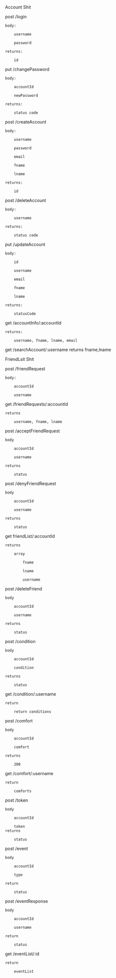 Account Shit

post /login

    body:

        username

        password

    returns:

        id

put /changePassword
    
    body:
    
        accountId
    
        newPassword
    
    returns:
    
        status code

post /createAccount
    
    body:
    
        username
    
        password
    
        email
    
        fname
    
        lname
    
    returns:
    
        id

post /deleteAccount
    
    body:
    
        username
    
    returns:
    
        status code

put /updateAccount
    
    body:
    
        id
    
        username
    
        email
    
        fname
    
        lname
    
    returns:
    
        statusCode

get /accountInfo/:accountId
    
    returns:
    
        username, fname, lname, email

get /searchAccount/:username
    returns
        fname,lname

FriendLsit Shit

post /friendRequest

    body:

        accountId

        username

get /friendRequests/:accountId

    returns
        
        username, fname, lname

post /acceptFriendRequest

    body

        accountId

        username

    returns

        status

post /denyFriendRequest

    body

        accountId

        username

    returns

        status

get friendList/:accountId

    returns

        array

            fname

            lname

            username

post /deleteFriend

    body

        accountId

        username
    
    returns

        status

post /condition

    body

        accountId

        condition

    returns

        status

get /condition/:username

    return

        return conditions


post /comfort

    body

        accountId

        comfort
    
    returns 

        200

get /comfort/:username

    return

        comforts
    

post /token

    body

        accountId

        token
    returns

        status

post /event

    body

        accountId

        type
    
    return

        status

post /eventResponse

    body

        accountId

        username
    
    return

        status

get /eventList/:id

    return
        
        eventList